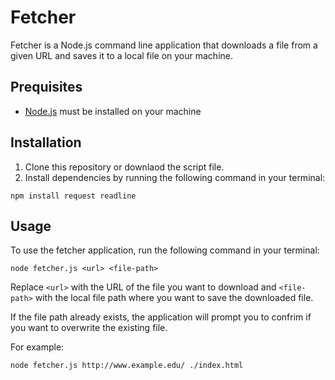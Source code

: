 # Fetcher

Fetcher is a Node.js command line application that downloads a file from a given URL and saves it to a local file on your machine.

## Prequisites

- [Node.js](http://nodejs.org) must be installed on your machine

## Installation

1. Clone this repository or downlaod the script file.
2. Install dependencies by running the following command in your terminal:

```
npm install request readline
```

## Usage

To use the fetcher application, run the following command in your terminal:

```
node fetcher.js <url> <file-path>
```

Replace `<url>` with the URL of the file you want to download and `<file-path>` with the local file path where you want to save the downloaded file.

If the file path already exists, the application will prompt you to confrim if you want to overwrite the existing file.

For example:

```
node fetcher.js http://www.example.edu/ ./index.html
```
